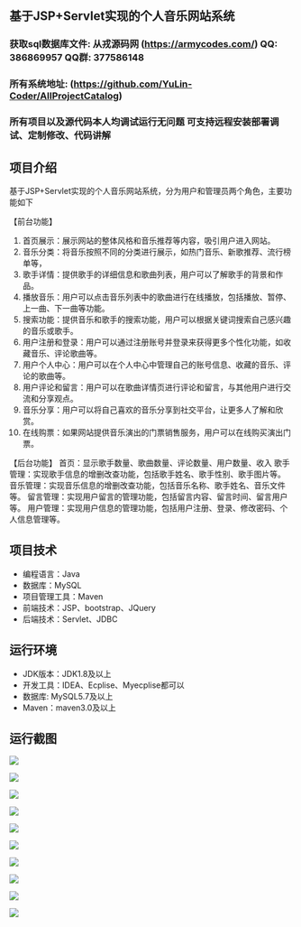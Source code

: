 ## 基于JSP+Servlet实现的个人音乐网站系统

###  获取sql数据库文件: 从戎源码网 (https://armycodes.com/) QQ: 386869957 QQ群: 377586148
###  所有系统地址: (https://github.com/YuLin-Coder/AllProjectCatalog) 
###  所有项目以及源代码本人均调试运行无问题 可支持远程安装部署调试、定制修改、代码讲解

## 项目介绍
基于JSP+Servlet实现的个人音乐网站系统，分为用户和管理员两个角色，主要功能如下

【前台功能】
1. 首页展示：展示网站的整体风格和音乐推荐等内容，吸引用户进入网站。
2. 音乐分类：将音乐按照不同的分类进行展示，如热门音乐、新歌推荐、流行榜单等，
3. 歌手详情：提供歌手的详细信息和歌曲列表，用户可以了解歌手的背景和作品。
4. 播放音乐：用户可以点击音乐列表中的歌曲进行在线播放，包括播放、暂停、上一曲、下一曲等功能。
5. 搜索功能：提供音乐和歌手的搜索功能，用户可以根据关键词搜索自己感兴趣的音乐或歌手。
6. 用户注册和登录：用户可以通过注册账号并登录来获得更多个性化功能，如收藏音乐、评论歌曲等。
7. 用户个人中心：用户可以在个人中心中管理自己的账号信息、收藏的音乐、评论的歌曲等。
8. 用户评论和留言：用户可以在歌曲详情页进行评论和留言，与其他用户进行交流和分享观点。
9. 音乐分享：用户可以将自己喜欢的音乐分享到社交平台，让更多人了解和欣赏。
10. 在线购票：如果网站提供音乐演出的门票销售服务，用户可以在线购买演出门票。

【后台功能】
首页：显示歌手数量、歌曲数量、评论数量、用户数量、收入
歌手管理：实现歌手信息的增删改查功能，包括歌手姓名、歌手性别、歌手图片等。
音乐管理：实现音乐信息的增删改查功能，包括音乐名称、歌手姓名、音乐文件等。
留言管理：实现用户留言的管理功能，包括留言内容、留言时间、留言用户等。
用户管理：实现用户信息的管理功能，包括用户注册、登录、修改密码、个人信息管理等。

## 项目技术
- 编程语言：Java
- 数据库：MySQL
- 项目管理工具：Maven
- 前端技术：JSP、bootstrap、JQuery
- 后端技术：Servlet、JDBC

## 运行环境
- JDK版本：JDK1.8及以上
- 开发工具：IDEA、Ecplise、Myecplise都可以
- 数据库: MySQL5.7及以上
- Maven：maven3.0及以上

## 运行截图
![](screenshot/1.png)

![](screenshot/2.png)

![](screenshot/3.png)

![](screenshot/4.png)

![](screenshot/5.png)

![](screenshot/6.png)

![](screenshot/7.png)

![](screenshot/8.png)

![](screenshot/9.png)

![](screenshot/10.png)